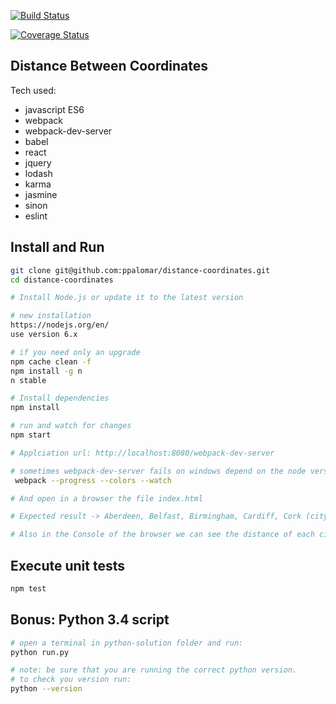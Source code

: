 [![Build Status](https://travis-ci.org/ppalomar/distance-coordinates.svg?branch=master)](https://travis-ci.org/ppalomar/distance-coordinates)

[![Coverage Status](https://coveralls.io/repos/github/ppalomar/distance-coordinates/badge.svg?branch=master)](https://coveralls.io/github/ppalomar/distance-coordinates?branch=master)

## Distance Between Coordinates

Tech used:

- javascript ES6
- webpack
- webpack-dev-server
- babel
- react
- jquery
- lodash
- karma
- jasmine
- sinon
- eslint


## Install and Run
```bash
git clone git@github.com:ppalomar/distance-coordinates.git
cd distance-coordinates

# Install Node.js or update it to the latest version

# new installation
https://nodejs.org/en/
use version 6.x

# if you need only an upgrade
npm cache clean -f
npm install -g n
n stable

# Install dependencies
npm install

# run and watch for changes
npm start

# Applciation url: http://localhost:8080/webpack-dev-server

# sometimes webpack-dev-server fails on windows depend on the node version and windows architecture, if fails do this:
 webpack --progress --colors --watch

# And open in a browser the file index.html

# Expected result -> Aberdeen, Belfast, Birmingham, Cardiff, Cork (city), Douglas, Dublin, Edinburgh, Glasgow, Greenwich, Leeds, Liverpool, London, Manchester

# Also in the Console of the browser we can see the distance of each city from Dublin in a format like: 'From: Dublin To: Madrid Distance: 1451.1880462200738 km' 


```
## Execute unit tests
```bash
npm test
```

## Bonus: Python 3.4 script
```bash
# open a terminal in python-solution folder and run:
python run.py

# note: be sure that you are running the correct python version.
# to check you version run:
python --version
```

